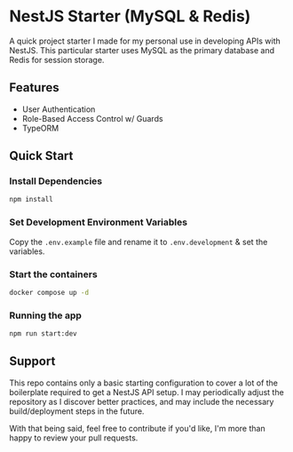 # NestJS Starter (MySQL & Redis)
A quick project starter I made for my personal use in developing APIs with NestJS. This particular starter uses MySQL as the primary database and Redis for session storage.

## Features

- User Authentication
- Role-Based Access Control w/ Guards
- TypeORM 

## Quick Start
### Install Dependencies
```bash
npm install
```

### Set Development Environment Variables

Copy the `.env.example` file and rename it to `.env.development` & set the variables.

### Start the containers
```bash
docker compose up -d
```

### Running the app

```bash
npm run start:dev
```


## Support

This repo contains only a basic starting configuration to cover a lot of the boilerplate required to get a NestJS API setup. I may periodically adjust the repository as I discover better practices, and may include the necessary build/deployment steps in the future.

With that being said, feel free to contribute if you'd like, I'm more than happy to review your pull requests.